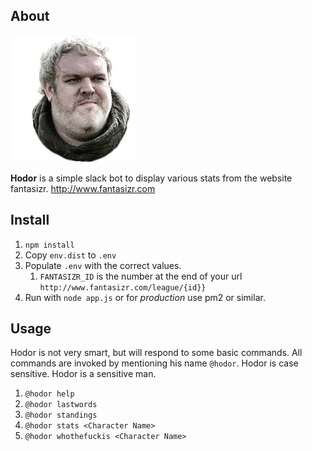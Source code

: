 ## About

![Hodor](/hodor.png)

**Hodor** is a simple slack bot to display various stats from the website fantasizr. http://www.fantasizr.com


## Install

1. `npm install`
1. Copy `env.dist` to `.env`
1. Populate `.env` with the correct values.
	1. `FANTASIZR_ID` is the number at the end of your url `http://www.fantasizr.com/league/{id}}`
1. Run with ```node app.js``` or for _production_ use pm2 or similar.

## Usage

Hodor is not very smart, but will respond to some basic commands. All commands are invoked by mentioning
his name `@hodor`. Hodor is case sensitive. Hodor is a sensitive man.

1. `@hodor help`
1. `@hodor lastwords`
1. `@hodor standings`
1. `@hodor stats <Character Name>`
1. `@hodor whothefuckis <Character Name>`

